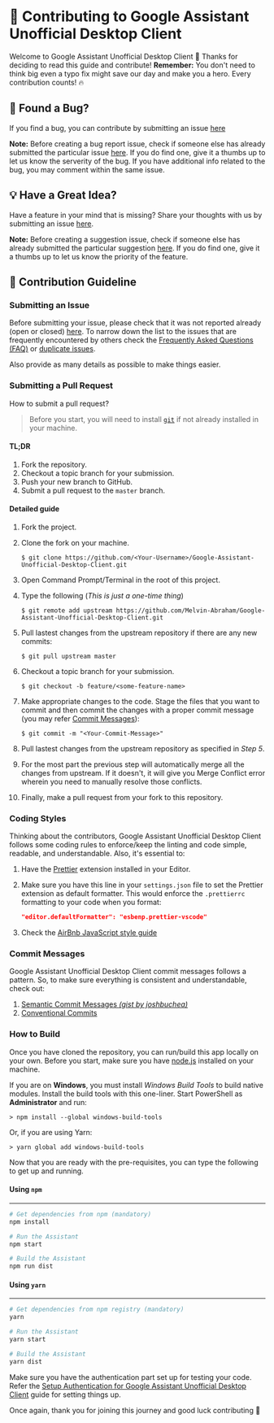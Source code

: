 # 🙌 Contributing to Google Assistant Unofficial Desktop Client

Welcome to Google Assistant Unofficial Desktop Client 👋 Thanks for deciding to read this guide and contribute!
**Remember:** You don't need to think big even a typo fix might save our day and make you a hero.
Every contribution counts! 🔥

## 🐛 Found a Bug?

If you find a bug, you can contribute by submitting an issue [here](https://github.com/Melvin-Abraham/Google-Assistant-Unofficial-Desktop-Client/issues/new?assignees=&labels=Type%3A+Bug&template=bug-report.md&title=%F0%9F%90%9B+BUG%3A+)

**Note:** Before creating a bug report issue, check if someone else has already submitted the particular issue [here](https://github.com/Melvin-Abraham/Google-Assistant-Unofficial-Desktop-Client/issues). If you do find one, give it a thumbs up to let us know the serverity of the bug. If you have additional info related to the bug, you may comment within the same issue.

## 💡 Have a Great Idea?

Have a feature in your mind that is missing? Share your thoughts with us by submitting an issue [here](https://github.com/Melvin-Abraham/Google-Assistant-Unofficial-Desktop-Client/issues/new?assignees=&labels=Type%3A+Feature&template=feature-request.md&title=%F0%9F%92%A1+FEATURE+REQUEST%3A+).

**Note:** Before creating a suggestion issue, check if someone else has already submitted the particular suggestion [here](https://github.com/Melvin-Abraham/Google-Assistant-Unofficial-Desktop-Client/issues). If you do find one, give it a thumbs up to let us know the priority of the feature.

## 📙 Contribution Guideline

### Submitting an Issue

Before submitting your issue, please check that it was not reported already (open or closed) [here](https://github.com/Melvin-Abraham/Google-Assistant-Unofficial-Desktop-Client/issues). To narrow down the list to the issues that are frequently encountered by others check the [Frequently Asked Questions (FAQ)](https://github.com/Melvin-Abraham/Google-Assistant-Unofficial-Desktop-Client/wiki/Frequently-Asked-Questions-(FAQ)) or [duplicate issues](https://github.com/Melvin-Abraham/Google-Assistant-Unofficial-Desktop-Client/issues?q=is%3Aissue+label%3Aduplicate+is%3Aclosed).

Also provide as many details as possible to make things easier.

### Submitting a Pull Request

How to submit a pull request?

> Before you start, you will need to install [`git`](https://git-scm.com/) if not already installed in your machine.

#### TL;DR

1. Fork the repository.
2. Checkout a topic branch for your submission.
3. Push your new branch to GitHub.
4. Submit a pull request to the `master` branch.

#### Detailed guide

1. Fork the project.

2. Clone the fork on your machine.

   ```console
   $ git clone https://github.com/<Your-Username>/Google-Assistant-Unofficial-Desktop-Client.git
   ```

3. Open Command Prompt/Terminal in the root of this project.

4. Type the following (_This is just a one-time thing_)

   ```console
   $ git remote add upstream https://github.com/Melvin-Abraham/Google-Assistant-Unofficial-Desktop-Client.git
   ```

5. Pull lastest changes from the upstream repository if there are any new commits:

   ```console
   $ git pull upstream master
   ```

6. Checkout a topic branch for your submission.

    ```console
    $ git checkout -b feature/<some-feature-name>
    ```

7. Make appropriate changes to the code. Stage the files that you want to commit and then commit the changes with a proper commit message (you may refer [Commit Messages](#Commit-Messages)):

   ```console
   $ git commit -m "<Your-Commit-Message>"
   ```

8. Pull lastest changes from the upstream repository as specified in _Step 5_.

9. For the most part the previous step will automatically merge all the changes from upstream. If it doesn't, it will give you Merge Conflict error wherein you need to manually resolve those conflicts.

10. Finally, make a pull request from your fork to this repository.

### Coding Styles

Thinking about the contributors, Google Assistant Unofficial Desktop Client follows some coding rules to enforce/keep the linting and code simple, readable, and understandable. Also, it's essential to:

1. Have the [Prettier](https://marketplace.visualstudio.com/items?itemName=esbenp.prettier-vscode) extension installed in your Editor.

2. Make sure you have this line in your `settings.json` file to set the Prettier extension as default formatter. This would enforce the `.prettierrc` formatting to your code when you format:

    ```json
    "editor.defaultFormatter": "esbenp.prettier-vscode"
    ```

3. Check the [AirBnb JavaScript style guide](https://github.com/airbnb/javascript)

### Commit Messages

Google Assistant Unofficial Desktop Client commit messages follows a pattern. So, to make sure everything is consistent and understandable, check out:

1. [Semantic Commit Messages _(gist by joshbuchea)_](https://gist.github.com/joshbuchea/6f47e86d2510bce28f8e7f42ae84c716)
2. [Conventional Commits](https://www.conventionalcommits.org/en/v1.0.0/)

### How to Build

Once you have cloned the repository, you can run/build this app locally on your own. Before you start, make sure you have [node.js](https://nodejs.org/) installed on your machine.

If you are on **Windows**, you must install _Windows Build Tools_ to build native modules. Install the build tools with this one-liner. Start PowerShell as **Administrator** and run:

```console
> npm install --global windows-build-tools
```

Or, if you are using Yarn:

```console
> yarn global add windows-build-tools
```

Now that you are ready with the pre-requisites, you can type the following to get up and running.

#### Using `npm`
----------------

```bash
# Get dependencies from npm (mandatory)
npm install

# Run the Assistant
npm start

# Build the Assistant
npm run dist
```

#### Using `yarn`
-----------------

```bash
# Get dependencies from npm registry (mandatory)
yarn

# Run the Assistant
yarn start

# Build the Assistant
yarn dist
```

Make sure you have the authentication part set up for testing your code. Refer the [Setup Authentication for Google Assistant Unofficial Desktop Client](https://github.com/Melvin-Abraham/Google-Assistant-Unofficial-Desktop-Client/wiki/Setup-Authentication-for-Google-Assistant-Unofficial-Desktop-Client) guide for setting things up.

Once again, thank you for joining this journey and good luck contributing 🙏
